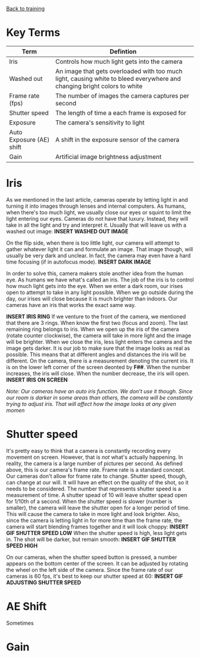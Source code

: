 <!-- TITLE: 104 - Brightness -->
<!-- SUBTITLE: Light can be our best friend... or worst enemy -->

[Back to training](/video/training)
# Key Terms
| Term | Defintion |
| --- | --- |
| Iris | Controls how much light gets into the camera |
| Washed out | An image that gets overloaded with too much light, causing white to bleed everywhere and changing bright colors to white |
| Frame rate (fps) | The number of images the camera captures per second |
| Shutter speed | The length of time a each frame is exposed for |
| Exposure | The camera's sensitivity to light |
| Auto Exposure (AE) shift | A shift in the exposure sensor of the camera |
| Gain | Artificial image brightness adjustment |

# Iris
As we mentioned in the last article, cameras operate by letting light in and turning it into images through lenses and internal computers. As humans, when there's too much light, we usually close our eyes or squint to limit the light entering our eyes. Cameras do not have that luxury. Instead, they will take in all the light and try and interpret it. Usually that will leave us with a washed out image:
**INSERT WASHED OUT IMAGE**

On the flip side, when there is too little light, our camera will attempt to gather whatever light it can and formulate an image. That image though, will usually be very dark and unclear. In fact, the camera may even have a hard time focusing (if in autofocus mode).
**INSERT DARK IMAGE**

In order to solve this, camera makers stole another idea from the human eye. As humans we have what's called an iris. The job of the iris is to control how much light gets into the eye. When we enter a dark room, our irises open to attempt to take in any light possible. When we go outside during the day, our irises will close because it is much brighter than indoors. Our cameras have an iris that works the exact same way. 

**INSERT IRIS RING**
If we venture to the front of the camera, we mentioned that there are 3 rings. When know the first two (focus and zoom). The last remaining ring belongs to iris. When we open up the iris of the camera (rotate counter clockwise), the camera will take in more light and the image will be brighter. When we close the iris, less light enters the camera and the image gets darker. It is our job to make sure that the image looks as real as possible. This means that at different angles and distances the iris will be different. On the camera, there is a measurement denoting the current iris. It is on the lower left corner of the screen deonted by **F##**. When the number increases, the iris will close. When the number decrease, the iris will open.
**INSERT IRIS ON SCREEN**

*Note: Our cameras have an auto iris function. We don't use it though. Since our room is darker in some areas than others, the camera will be constantly trying to adjust iris. That will affect how the image looks at any given momen*

# Shutter speed
It's pretty easy to think that a camera is constantly recording every movement on screen. However, that is _not_ what's actually happening. In reality, the camera is a large number of pictures per second. As defined above, this is our camera's frame rate. Frame rate is a standard concept. Our cameras don't allow for frame rate to change. Shutter speed, though, can change at our will. It will have an effect on the quality of the shot, so it needs to be considered. The number that represents shutter speed is a measurement of time. A shutter spead of 10 will leave shutter spead open for 1/10th of a second. When the shutter speed is slower (number is smaller), the camera will leave the shutter open for a longer period of time. This will cause the camera to take in more light and look brighter. Also, since the camera is letting light in for more time than the frame rate, the camera will start blending frames together and it will look choppy:
**INSERT GIF SHUTTER SPEED LOW**
When the shutter speed is high, less light gets in. The shot will be darker, but remain smooth:
**INSERT GIF SHUTTER SPEED HIGH**

On our cameras, when the shutter speed button is pressed, a number appears on the bottom center of the screen. It can be adjusted by rotating the wheel on the left side of the camera. Since the frame rate of our cameras is 60 fps, it's best to keep our shutter speed at 60:
**INSERT GIF ADJUSTING SHUTTER SPEED**
# AE Shift
Sometimes
# Gain